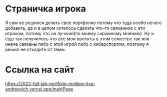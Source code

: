 # Страничка игрока
Я сам не решился делать свое портфолио потому что туда особо нечего добавить, да и в целом хотелось сделать что-то связанное с эти игроком, потому что он лучший(по моему скромному мнению). Ну и еще так получилось что все мои проекты в этом семестре так или иначе связаны либо с этой игрой либо с киберспортом, поэтому я решил не отходить от темы.
# Ссылка на сайт
https://2022-fall-lab-portfolio-molikov-ilya-andreevich.vercel.app/mainPage
